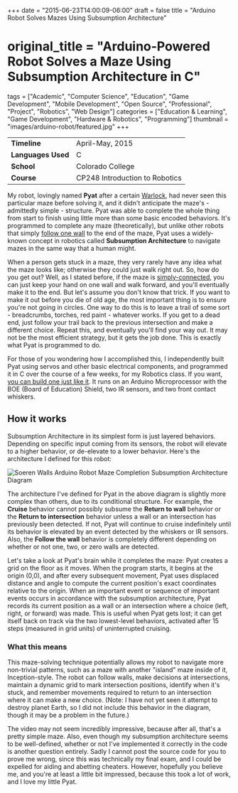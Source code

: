 +++
date = "2015-06-23T14:00:09-06:00"
draft = false
title = "Arduino Robot Solves Mazes Using Subsumption Architecture"
# original_title = "Arduino-Powered Robot Solves a Maze Using Subsumption Architecture in C"
tags = ["Academic", "Computer Science", "Education", "Game Development", "Mobile Development", "Open Source", "Professional", "Project", "Robotics", "Web Design"]
categories = ["Education & Learning", "Game Development", "Hardware & Robotics", "Programming"]
thumbnail = "images/arduino-robot/featured.jpg"
+++

| | |
| --- | --- |
| **Timeline** | April-May, 2015 |
| **Languages Used** | C |
| **School** | Colorado College |
| **Course** | CP248 Introduction to Robotics |


My robot, lovingly named **Pyat** after a certain [Warlock](http://gameofthrones.wikia.com/wiki/Pyat_Pree), had never seen this particular maze before solving it, and it didn't anticipate the maze's - admittedly simple - structure. Pyat was able to complete the whole thing from start to finish using little more than some basic encoded behaviors. It's programmed to complete any maze (theoretically), but unlike other robots that simply [follow one wall](https://en.wikipedia.org/wiki/Maze_solving_algorithm#Wall_follower) to the end of the maze, Pyat uses a widely-known concept in robotics called **Subsumption Architecture** to navigate mazes in the same way that a human might.

When a person gets stuck in a maze, they very rarely have any idea what the maze looks like; otherwise they could just walk right out. So, how do you get out? Well, as I stated before, if the maze is [simply-connected](https://en.wikipedia.org/wiki/Simply_connected_space), you can just keep your hand on one wall and walk forward, and you'll eventually make it to the end. But let's assume you don't know that trick. If you want to make it out before you die of old age, the most important thing is to ensure you're not going in circles. One way to do this is to leave a trail of some sort - breadcrumbs, torches, red paint - whatever works. If you get to a dead end, just follow your trail back to the previous intersection and make a different choice. Repeat this, and eventually you'll find your way out. It may not be the most efficient strategy, but it gets the job done. This is exactly what Pyat is programmed to do.

For those of you wondering how I accomplished this, I independently built Pyat using servos and other basic electrical components, and programmed it in C over the course of a few weeks, for my Robotics class. If you want, [you can build one just like it](http://learn.parallax.com/ShieldRobot). It runs on an Arduino Microprocessor with the BOE (Board of Education) Shield, two IR sensors, and two front contact whiskers.

## How it works
Subsumption Architecture in its simplest form is just layered behaviors. Depending on specific input coming from its sensors, the robot will elevate to a higher behavior, or de-elevate to a lower behavior. Here's the architecture I defined for this robot:

![Soeren Walls Arduino Robot Maze Completion Subsumption Architecture Diagram](../../images/arduino-robot/architecture.png)

The architecture I've defined for Pyat in the above diagram is slightly more complex than others, due to its conditional structure. For example, the **Cruise** behavior cannot possibly subsume the **Return to wall** behavior or the **Return to intersection** behavior unless a wall or an intersection has previously been detected. If not, Pyat will continue to cruise indefinitely until its behavior is elevated by an event detected by the whiskers or IR sensors. Also, the **Follow the wall** behavior is completely different depending on whether or not one, two, or zero walls are detected.

Let's take a look at Pyat's brain while it completes the maze: Pyat creates a grid on the floor as it moves. When the program starts, it begins at the origin (0,0), and after every subsequent movement, Pyat uses displaced distance and angle to compute the current position's exact coordinates relative to the origin. When an important event or sequence of important events occurs in accordance with the subsumption architecture, Pyat records its current position as a wall or an intersection where a choice (left, right, or forward) was made. This is useful when Pyat gets lost; it can get itself back on track via the two lowest-level behaviors, activated after 15 steps (measured in grid units) of uninterrupted cruising.

### What this means
This maze-solving technique potentially allows my robot to navigate more non-trivial patterns, such as a maze with another "island" maze inside of it, Inception-style. The robot can follow walls, make decisions at intersections, maintain a dynamic grid to mark intersection positions, identify when it's stuck, and remember movements required to return to an intersection where it can make a new choice. (Note: I have not yet seen it attempt to destroy planet Earth, so I did not include this behavior in the diagram, though it may be a problem in the future.)

The video may not seem incredibly impressive, because after all, that's a pretty simple maze. Also, even though my subsumption architecture seems to be well-defined, whether or not I've implemented it correctly in the code is another question entirely. Sadly I cannot post the source code for you to prove me wrong, since this was technically my final exam, and I could be expelled for aiding and abetting cheaters. However, hopefully you believe me, and you're at least a little bit impressed, because this took a lot of work, and I love my little Pyat.
